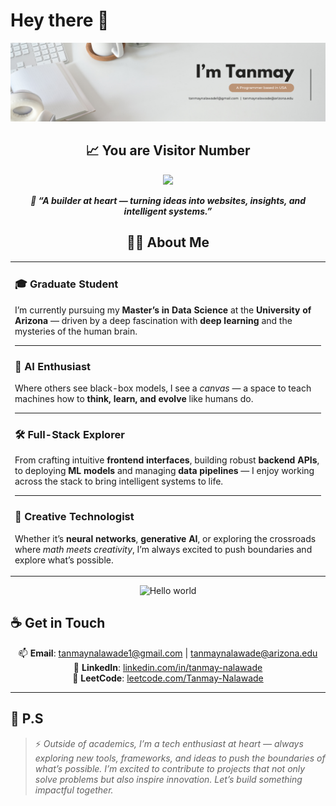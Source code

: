 # Hey there :wave:

<!--
**Tanmay-Nalawade/Tanmay-Nalawade** is a ✨ _special_ ✨ repository because its `README.md` (this file) appears on your GitHub profile.

Here are some ideas to get you started:

- 🔭 I’m currently working on ...
- 🌱 I’m currently learning ...
- 👯 I’m looking to collaborate on ...
- 🤔 I’m looking for help with ...
- 💬 Ask me about ...
- 📫 How to reach me: ...
- 😄 Pronouns: ...
- ⚡ Fun fact: ...
-->

<!-- Profile cover image -->
<p align="center">
  <img src="https://github.com/Tanmay-Nalawade/Tanmay-Nalawade/blob/main/Github%20main%20banner.png" alt="Hello world";">
</p>


<!-- Visitor count -->
<!-- Visitor count -->
<h2 align="center">📈 You are Visitor Number</h2>
<p align="center">
  <img src="https://profile-counter.glitch.me/Tanmay-Nalawade/count.svg" />
</p>


<!-- One liner quote's to choose from -->
<p align="center"> 
  <!-- Writing the code that powers tomorrow — whether it’s in the browser, the cloud, or a neural net.-->
  <strong><em>💬 “A builder at heart — turning ideas into websites, insights, and intelligent systems.”</em></strong>
  <!-- Fascinated by minds, obsessed with machines — building neural networks that blur the line.-->
  <!-- On a lifelong mission to teach silicon what it means to think.-->
</p>

<h2 align="center"> 👨‍💻 About Me</h2>

<div align="center">

<table width="100%">
  <tr>
    <td>

### 🎓 Graduate Student  
I’m currently pursuing my **Master’s in Data Science** at the **University of Arizona** — driven by a deep fascination with **deep learning** and the mysteries of the human brain.

---

### 🧠 AI Enthusiast  
Where others see black-box models, I see a *canvas* — a space to teach machines how to **think, learn, and evolve** like humans do.

---

### 🛠️ Full-Stack Explorer  
From crafting intuitive **frontend interfaces**, building robust **backend APIs**, to deploying **ML models** and managing **data pipelines** — I enjoy working across the stack to bring intelligent systems to life.

---

### 🧩 Creative Technologist  
Whether it’s **neural networks**, **generative AI**, or exploring the crossroads where *math meets creativity*, I’m always excited to push boundaries and explore what’s possible.

</td>
  </tr>
</table>

</div>


<!-- Profile caspian image -->
<p align="center">
  <img src="https://github.com/Tanmay-Nalawade/Tanmay-Nalawade/blob/main/Generated%20File%20June%2001%2C%202025%20-%209_18PM.gif" alt="Hello world">
</p>

## ☕ Get in Touch

<div align="center">

📫 **Email**: [tanmaynalawade1@gmail.com](mailto:tanmaynalawade1@gmail.com) | [tanmaynalawade@arizona.edu](mailto:tanmaynalawade@arizona.edu)  
💼 **LinkedIn**: [linkedin.com/in/tanmay-nalawade](https://www.linkedin.com/in/tanmay-nalawade/)  
🧩 **LeetCode**: [leetcode.com/Tanmay-Nalawade](https://leetcode.com/Tanmay-Nalawade/)

</div>

---

## 👀 P.S

> ⚡ *Outside of academics, I’m a tech enthusiast at heart — always exploring new tools, frameworks, and ideas to push the boundaries of what’s possible. I’m excited to contribute to projects that not only solve problems but also inspire innovation. Let’s build something impactful together.*




